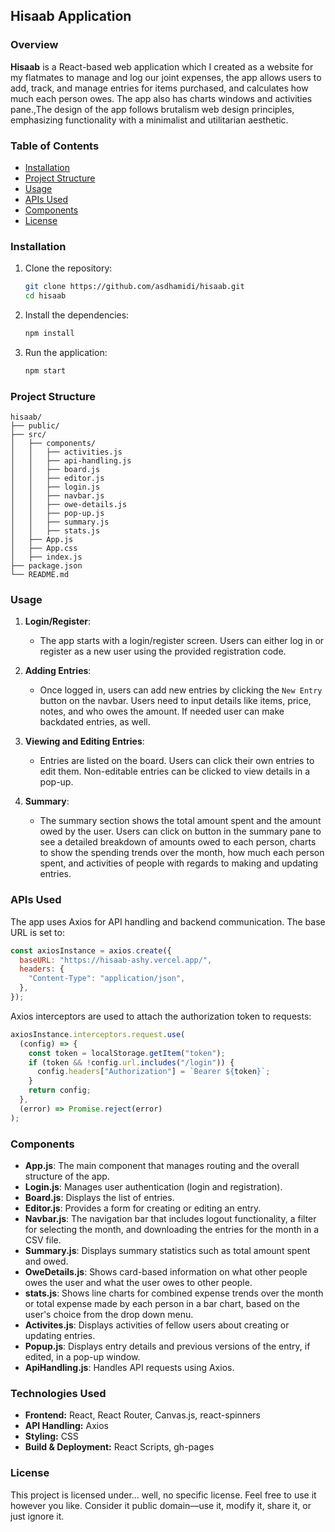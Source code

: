## Hisaab Application

### Overview

**Hisaab** is a React-based web application which I created as a website for my flatmates to manage and log our joint expenses, the app allows users to add, track, and manage entries for items purchased, and calculates how much each person owes. The app also has charts windows and activities pane.,The design of the app follows brutalism web design principles, emphasizing functionality with a minimalist and utilitarian aesthetic.

### Table of Contents

- [Installation](#installation)
- [Project Structure](#project-structure)
- [Usage](#usage)
- [APIs Used](#apis-used)
- [Components](#components)
- [License](#license)

### Installation

1. Clone the repository:
    ```bash
    git clone https://github.com/asdhamidi/hisaab.git
    cd hisaab
    ```
2. Install the dependencies:
    ```bash
    npm install
    ```
3. Run the application:
    ```bash
    npm start
    ```

### Project Structure

```
hisaab/
├── public/
├── src/
│   ├── components/
│   │   ├── activities.js
│   │   ├── api-handling.js
│   │   ├── board.js
│   │   ├── editor.js
│   │   ├── login.js
│   │   ├── navbar.js
│   │   ├── owe-details.js
│   │   ├── pop-up.js
│   │   ├── summary.js
│   │   ├── stats.js
│   ├── App.js
│   ├── App.css
│   ├── index.js
├── package.json
└── README.md
```

### Usage

1. **Login/Register**:
    - The app starts with a login/register screen. Users can either log in or register as a new user using the provided registration code.

2. **Adding Entries**:
    - Once logged in, users can add new entries by clicking the `New Entry` button on the navbar. Users need to input details like items, price, notes, and who owes the amount.
If needed user can make backdated entries, as well.

3. **Viewing and Editing Entries**:
    - Entries are listed on the board. Users can click their own entries to edit them. Non-editable entries can be clicked to view details in a pop-up.

4. **Summary**:
    - The summary section shows the total amount spent and the amount owed by the user. Users can click on button in the summary pane to see a detailed breakdown of amounts owed to each person, charts to show the spending trends over the month, how much each person spent, and activities of people with regards to making and updating entries.

### APIs Used

The app uses Axios for API handling and backend communication. The base URL is set to:

```javascript
const axiosInstance = axios.create({
  baseURL: "https://hisaab-ashy.vercel.app/",
  headers: {
    "Content-Type": "application/json",
  },
});
```

Axios interceptors are used to attach the authorization token to requests:

```javascript
axiosInstance.interceptors.request.use(
  (config) => {
    const token = localStorage.getItem("token");
    if (token && !config.url.includes("/login")) {
      config.headers["Authorization"] = `Bearer ${token}`;
    }
    return config;
  },
  (error) => Promise.reject(error)
);
```

### Components

- **App.js**: The main component that manages routing and the overall structure of the app.
- **Login.js**: Manages user authentication (login and registration).
- **Board.js**: Displays the list of entries.
- **Editor.js**: Provides a form for creating or editing an entry.
- **Navbar.js**: The navigation bar that includes logout functionality, a filter for selecting the month, and downloading the entries for the month in a CSV file.
- **Summary.js**: Displays summary statistics such as total amount spent and owed.
- **OweDetails.js**: Shows card-based information on what other people owes the user and what the user owes to other people.
- **stats.js**: Shows line charts for combined expense trends over the month or total expense made by each person in a bar chart, based on the user's choice from the drop down menu.
- **Activites.js**: Displays activities of fellow users about creating or updating entries.
- **Popup.js**: Displays entry details and previous versions of the entry, if edited, in a pop-up window.
- **ApiHandling.js**: Handles API requests using Axios.

### Technologies Used
- **Frontend:** React, React Router, Canvas.js, react-spinners
- **API Handling:** Axios
- **Styling:** CSS
- **Build & Deployment:** React Scripts, gh-pages
### License

This project is licensed under... well, no specific license. Feel free to use it however you like. Consider it public domain—use it, modify it, share it, or just ignore it.
